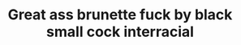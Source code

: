---
layout: post
title: Great ass brunette fuck by black small cock interracial
duration: '07:06'
view: 128
rate: 2
video: 'https://flashservice.xvideos.com/embedframe/7429874'
category: 
 - black
tags: 
 - big-black-cock
priority: 0.9
changefreq: daily
---